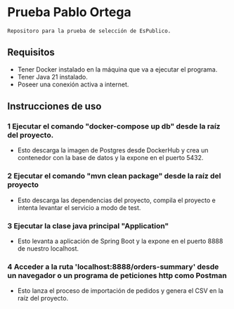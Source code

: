 # Prueba Pablo Ortega
    Repositoro para la prueba de selección de EsPublico.

## Requisitos
- Tener Docker instalado en la máquina que va a ejecutar el programa.
- Tener Java 21 instalado.
- Poseer una conexión activa a internet.

## Instrucciones de uso
### 1 Ejecutar el comando "docker-compose up db" desde la raíz del proyecto.
   - Esto descarga la imagen de Postgres desde DockerHub y crea un contenedor con la base de datos y la expone en el puerto 5432. 
### 2 Ejecutar el comando "mvn clean package" desde la raíz del proyecto
   - Esto descarga las dependencias del proyecto, compila el proyecto e intenta levantar el servicio a modo de test.
### 3 Ejecutar la clase java principal "Application"
   - Esto levanta a aplicación de Spring Boot y la expone en el puerto 8888 de nuestro localhost.
### 4 Acceder a la ruta 'localhost:8888/orders-summary' desde un navegador o un programa de peticiones http como Postman
   - Esto lanza el proceso de importación de pedidos y genera el CSV en la raíz del proyecto.
